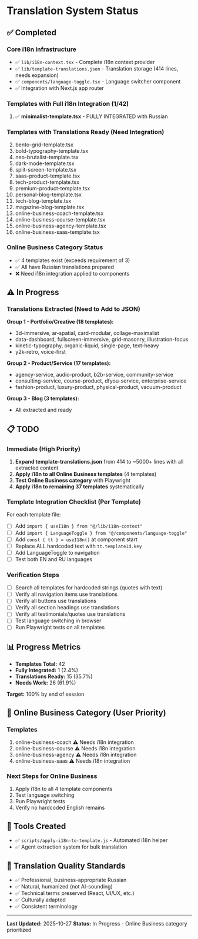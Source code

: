 # Translation System Status

## ✅ Completed

### Core i18n Infrastructure
- ✅ `lib/i18n-context.tsx` - Complete i18n context provider
- ✅ `lib/template-translations.json` - Translation storage (414 lines, needs expansion)
- ✅ `components/language-toggle.tsx` - Language switcher component
- ✅ Integration with Next.js app router

### Templates with Full i18n Integration (1/42)
1. ✅ **minimalist-template.tsx** - FULLY INTEGRATED with Russian

### Templates with Translations Ready (Need Integration)
2. bento-grid-template.tsx
3. bold-typography-template.tsx
4. neo-brutalist-template.tsx
5. dark-mode-template.tsx
6. split-screen-template.tsx
7. saas-product-template.tsx
8. tech-product-template.tsx
9. premium-product-template.tsx
10. personal-blog-template.tsx
11. tech-blog-template.tsx
12. magazine-blog-template.tsx
13. online-business-coach-template.tsx
14. online-business-course-template.tsx
15. online-business-agency-template.tsx
16. online-business-saas-template.tsx

### Online Business Category Status
- ✅ 4 templates exist (exceeds requirement of 3)
- ✅ All have Russian translations prepared
- ❌ Need i18n integration applied to components

## ⚠️ In Progress

### Translations Extracted (Need to Add to JSON)
**Group 1 - Portfolio/Creative (18 templates):**
- 3d-immersive, ar-spatial, card-modular, collage-maximalist
- data-dashboard, fullscreen-immersive, grid-masonry, illustration-focus
- kinetic-typography, organic-liquid, single-page, text-heavy
- y2k-retro, voice-first

**Group 2 - Product/Service (17 templates):**
- agency-service, audio-product, b2b-service, community-service
- consulting-service, course-product, dfyou-service, enterprise-service
- fashion-product, luxury-product, physical-product, vacuum-product

**Group 3 - Blog (3 templates):**
- All extracted and ready

## 📋 TODO

### Immediate (High Priority)
1. **Expand template-translations.json** from 414 to ~5000+ lines with all extracted content
2. **Apply i18n to all Online Business templates** (4 templates)
3. **Test Online Business category** with Playwright
4. **Apply i18n to remaining 37 templates** systematically

### Template Integration Checklist (Per Template)
For each template file:
- [ ] Add `import { useI18n } from "@/lib/i18n-context"`
- [ ] Add `import { LanguageToggle } from "@/components/language-toggle"`
- [ ] Add `const { tt } = useI18n()` at component start
- [ ] Replace ALL hardcoded text with `tt.templateId.key`
- [ ] Add LanguageToggle to navigation
- [ ] Test both EN and RU languages

### Verification Steps
- [ ] Search all templates for hardcoded strings (quotes with text)
- [ ] Verify all navigation items use translations
- [ ] Verify all buttons use translations
- [ ] Verify all section headings use translations
- [ ] Verify all testimonials/quotes use translations
- [ ] Test language switching in browser
- [ ] Run Playwright tests on all templates

## 📊 Progress Metrics

- **Templates Total:** 42
- **Fully Integrated:** 1 (2.4%)
- **Translations Ready:** 15 (35.7%)
- **Needs Work:** 26 (61.9%)

**Target:** 100% by end of session

## 🎯 Online Business Category (User Priority)

### Templates
1. online-business-coach ⚠️ Needs i18n integration
2. online-business-course ⚠️ Needs i18n integration
3. online-business-agency ⚠️ Needs i18n integration
4. online-business-saas ⚠️ Needs i18n integration

### Next Steps for Online Business
1. Apply i18n to all 4 template components
2. Test language switching
3. Run Playwright tests
4. Verify no hardcoded English remains

## 🔧 Tools Created
- ✅ `scripts/apply-i18n-to-template.js` - Automated i18n helper
- ✅ Agent extraction system for bulk translation

## 📝 Translation Quality Standards
- ✅ Professional, business-appropriate Russian
- ✅ Natural, humanized (not AI-sounding)
- ✅ Technical terms preserved (React, UI/UX, etc.)
- ✅ Culturally adapted
- ✅ Consistent terminology

---

**Last Updated:** 2025-10-27
**Status:** In Progress - Online Business category prioritized
